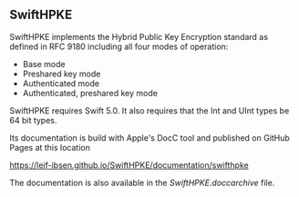 <h2><b>SwiftHPKE</b></h2>

SwiftHPKE implements the Hybrid Public Key Encryption standard as defined in RFC 9180
including all four modes of operation:
<ul>
<li>Base mode</li>
<li>Preshared key mode</li>
<li>Authenticated mode</li>
<li>Authenticated, preshared key mode</li>
</ul>
SwiftHPKE requires Swift 5.0. It also requires that the Int and UInt types be 64 bit types.

Its documentation is build with Apple's DocC tool and published on GitHub Pages at this location

https://leif-ibsen.github.io/SwiftHPKE/documentation/swifthpke

The documentation is also available in the <i>SwiftHPKE.doccarchive</i> file.




